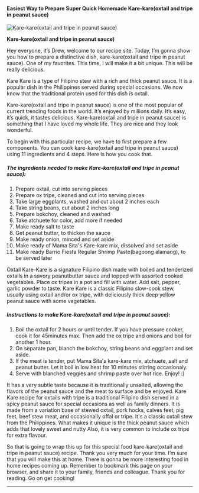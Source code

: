             

#### Easiest Way to Prepare Super Quick Homemade Kare-kare(oxtail and tripe in peanut sauce)

![Kare-kare(oxtail and tripe in peanut sauce)](https://img-global.cpcdn.com/recipes/6718544314630144/751x532cq70/kare-kareoxtail-and-tripe-in-peanut-sauce-recipe-main-photo.jpg)

**Kare-kare(oxtail and tripe in peanut sauce)**

Hey everyone, it’s Drew, welcome to our recipe site. Today, I’m gonna show you how to prepare a distinctive dish, kare-kare(oxtail and tripe in peanut sauce). One of my favorites. This time, I will make it a bit unique. This will be really delicious.

Kare Kare is a type of Filipino stew with a rich and thick peanut sauce. It is a popular dish in the Philippines served during special occasions. We now know that the traditional protein used for this dish is oxtail.

Kare-kare(oxtail and tripe in peanut sauce) is one of the most popular of current trending foods in the world. It’s enjoyed by millions daily. It’s easy, it’s quick, it tastes delicious. Kare-kare(oxtail and tripe in peanut sauce) is something that I have loved my whole life. They are nice and they look wonderful.

To begin with this particular recipe, we have to first prepare a few components. You can cook kare-kare(oxtail and tripe in peanut sauce) using 11 ingredients and 4 steps. Here is how you cook that.

##### The ingredients needed to make Kare-kare(oxtail and tripe in peanut sauce):

1.  Prepare oxtail, cut into serving pieces
2.  Prepare ox tripe, cleaned and cut into serving pieces
3.  Take large eggplants, washed and cut about 2 inches each
4.  Take string beans, cut about 2 inches long
5.  Prepare bokchoy, cleaned and washed
6.  Take atchuete for color, add more if needed
7.  Make ready salt to taste
8.  Get peanut butter, to thicken the sauce
9.  Make ready onion, minced and set aside
10.  Make ready of Mama Sita's Kare-kare mix, dissolved and set aside
11.  Make ready Barrio Fiesta Regular Shrimp Paste(bagoong alamang), to be served later

Oxtail Kare-Kare is a signature Filipino dish made with boiled and tenderized oxtails in a savory peanutbutter sauce and topped with assorted cooked vegetables. Place ox tripes in a pot and fill with water. Add salt, pepper, garlic powder to taste. Kare Kare is a classic Filipino slow-cook stew, usually using oxtail and/or ox tripe, with deliciously thick deep yellow peanut sauce with some vegetables.

##### Instructions to make Kare-kare(oxtail and tripe in peanut sauce):

1.  Boil the oxtail for 2 hours or until tender. If you have pressure cooker, cook it for 45minutes max. Then add the ox tripe and onions and boil for another 1 hour.
2.  On separate pan, blanch the bokchoy, string beans and eggplant and set aside.
3.  If the meat is tender, put Mama Sita's kare-kare mix, atchuete, salt and peanut butter. Let it boil in low heat for 10 minutes stirring occasionaly.
4.  Serve with blanched veggies and shrimp paste over hot rice. Enjoy! :)

It has a very subtle taste because it is traditionally unsalted, allowing the flavors of the peanut sauce and the meat to surface and be enjoyed. Kare Kare recipe for oxtails with tripe is a traditional Filipino dish served in a spicy peanut sauce for special occasions as well as family dinners. It is made from a variation base of stewed oxtail, pork hocks, calves feet, pig feet, beef stew meat, and occasionally offal or tripe. It's a classic oxtail stew from the Philippines. What makes it unique is the thick peanut sauce which adds that lovely sweet and nutty Also, it is very common to include ox tripe for extra flavour.

So that is going to wrap this up for this special food kare-kare(oxtail and tripe in peanut sauce) recipe. Thank you very much for your time. I’m sure that you will make this at home. There is gonna be more interesting food in home recipes coming up. Remember to bookmark this page on your browser, and share it to your family, friends and colleague. Thank you for reading. Go on get cooking!

* * *